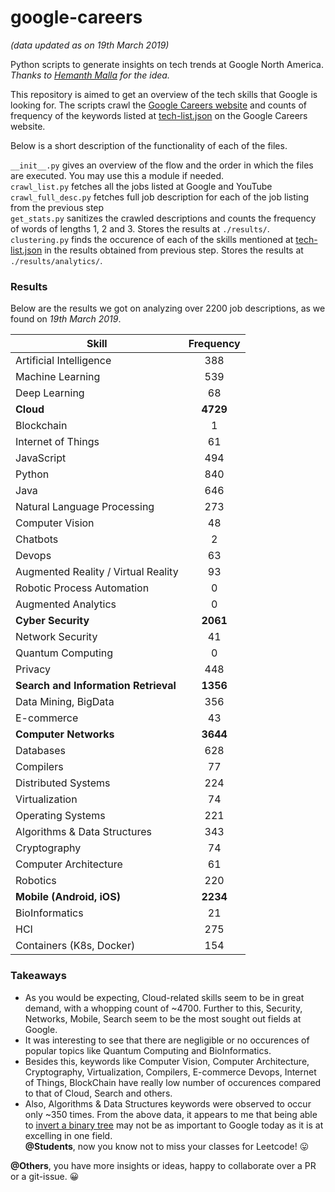 # google-careers
_(data updated as on 19th March 2019)_

Python scripts to generate insights on tech trends at Google North America.  
_Thanks to [Hemanth Malla](https://github.com/hemanthmalla) for the idea._

This repository is aimed to get an overview of the tech skills that Google is looking for. The scripts crawl the [Google Careers website](https://careers.google.com/jobs/results/?company=Google&company=YouTube&employment_type=FULL_TIME&hl=en_US&jlo=en_US&q=&sort_by=relevance) and counts of frequency of the keywords listed at [tech-list.json](https://github.com/sgsvenkatesh/gcareers/blob/master/tech-list.json) on the Google Careers website. 

Below is a short description of the functionality of each of the files.

`__init__.py` gives an overview of the flow and the order in which the files are executed. You may use this a module if needed.  
`crawl_list.py` fetches all the jobs listed at Google and YouTube  
`crawl_full_desc.py` fetches full job description for each of the job listing from the previous step  
`get_stats.py` sanitizes the crawled descriptions and counts the frequency of words of lengths 1, 2 and 3. Stores the results at `./results/`.  
`clustering.py` finds the occurence of each of the skills mentioned at [tech-list.json](https://github.com/sgsvenkatesh/gcareers/blob/master/tech-list.json) in the results obtained from previous step. Stores the results at `./results/analytics/`.

### Results

Below are the results we got on analyzing over 2200 job descriptions, as we found on _19th March 2019_.

| Skill                                 | Frequency         |
| ------------------------------------- | :---------------: |
| Artificial Intelligence               | 388               |
| Machine Learning                      | 539               |
| Deep Learning                         | 68                |
| **Cloud**                             | **4729**          |
| Blockchain                            | 1                 |
| Internet of Things                    | 61                |
| JavaScript                            | 494               |
| Python                                | 840               |
| Java                                  | 646               |
| Natural Language Processing           | 273               |
| Computer Vision                       | 48                |
| Chatbots                              | 2                 |
| Devops                                | 63                |
| Augmented Reality / Virtual Reality   | 93                |
| Robotic Process Automation            | 0                 |
| Augmented Analytics                   | 0                 |
| **Cyber Security**                    | **2061**          |
| Network Security                      | 41                |
| Quantum Computing                     | 0                 |
| Privacy                               | 448               |
| **Search and Information Retrieval**  | **1356**          |
| Data Mining, BigData                  | 356               |
| E-commerce                            | 43                |
| **Computer Networks**                 | **3644**          |
| Databases                             | 628               |
| Compilers                             | 77                |
| Distributed Systems                   | 224               |
| Virtualization                        | 74                |
| Operating Systems                     | 221               |
| Algorithms & Data Structures          | 343               |
| Cryptography                          | 74                |
| Computer Architecture                 | 61                |
| Robotics                              | 220               |
| **Mobile (Android, iOS)**             | **2234**          |
| BioInformatics                        | 21                |
| HCI                                   | 275               |
| Containers (K8s, Docker)              | 154               |

### Takeaways

* As you would be expecting, Cloud-related skills seem to be in great demand, with a whopping count of ~4700. Further to this, Security, Networks, Mobile, Search seem to be the most sought out fields at Google. 
* It was interesting to see that there are negligible or no occurences of popular topics like Quantum Computing and BioInformatics. 
* Besides this, keywords like Computer Vision, Computer Architecture, Cryptography, Virtualization, Compilers, E-commerce Devops, Internet of Things, BlockChain have really low number of occurences compared to that of Cloud, Search and others.
* Also, Algorithms & Data Structures keywords were observed to occur only ~350 times. From the above data, it appears to me that being able to [invert a binary tree](https://twitter.com/mxcl/status/608682016205344768?lang=en) may not be as important to Google today as it is at excelling in one field.  
__@Students__, now you know not to miss your classes for Leetcode! 😛

__@Others__, you have more insights or ideas, happy to collaborate over a PR or a git-issue. 😀
